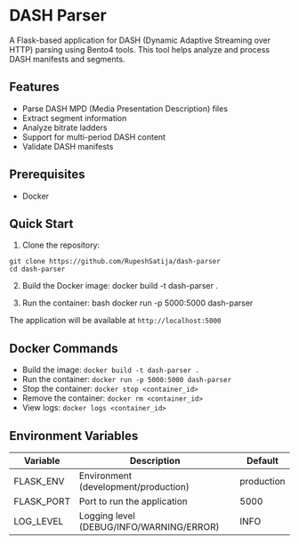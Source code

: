 # DASH Parser

A Flask-based application for DASH (Dynamic Adaptive Streaming over HTTP) parsing using Bento4 tools. This tool helps analyze and process DASH manifests and segments.

## Features

- Parse DASH MPD (Media Presentation Description) files
- Extract segment information
- Analyze bitrate ladders
- Support for multi-period DASH content
- Validate DASH manifests

## Prerequisites

- Docker

## Quick Start

1. Clone the repository:

```
git clone https://github.com/RupeshSatija/dash-parser
cd dash-parser
```


2. Build the Docker image:
docker build -t dash-parser .


3. Run the container:
bash
docker run -p 5000:5000 dash-parser



The application will be available at `http://localhost:5000`

## Docker Commands

- Build the image: `docker build -t dash-parser .`
- Run the container: `docker run -p 5000:5000 dash-parser`
- Stop the container: `docker stop <container_id>`
- Remove the container: `docker rm <container_id>`
- View logs: `docker logs <container_id>`

## Environment Variables

| Variable | Description | Default |
|----------|-------------|---------|
| FLASK_ENV | Environment (development/production) | production |
| FLASK_PORT | Port to run the application | 5000 |
| LOG_LEVEL | Logging level (DEBUG/INFO/WARNING/ERROR) | INFO |
